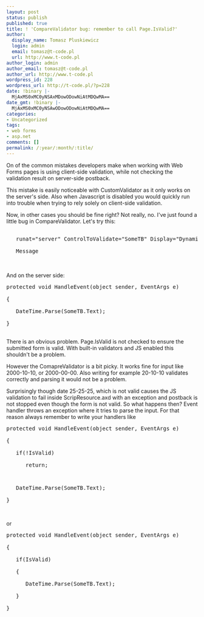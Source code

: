 ```yaml
---
layout: post
status: publish
published: true
title: ! 'CompareValidator bug: remember to call Page.IsValid?'
author:
  display_name: Tomasz Pluskiewicz
  login: admin
  email: tomasz@t-code.pl
  url: http://www.t-code.pl
author_login: admin
author_email: tomasz@t-code.pl
author_url: http://www.t-code.pl
wordpress_id: 228
wordpress_url: http://t-code.pl/?p=228
date: !binary |-
  MjAxMS0xMC0yNSAxMDowODowNiAtMDQwMA==
date_gmt: !binary |-
  MjAxMS0xMC0yNSAwODowODowNiAtMDQwMA==
categories:
- Uncategorized
tags:
- web forms
- asp.net
comments: []
permalink: /:year/:month/:title/
---
```

<p><!--:en-->On of the common mistakes developers make when working with Web Forms pages is using client-side validation, while not checking the validation result on server-side postback.</p>
<p>This mistake is easily noticeable with CustomValidator as it only works on the server's side. Also when Javascript is disabled you would quickly run into trouble when trying to rely solely on client-side validation.</p>
<p>Now, in other cases you should be fine right? Not really, no. I've just found a little bug in CompareValidator. Let's try this:</p>
<pre class="brush: xml; gutter: true"><asp:CompareValidator Type="Date" Operator="DataTypeCheck"<br />
   runat="server" ControlToValidate="SomeTB" Display="Dynamic"><br />
   Message<br />
</asp:CompareValidator></pre><br />
And on the server side:</p>
<pre class="brush: csharp; gutter: true">protected void HandleEvent(object sender, EventArgs e)<br />
{<br />
   DateTime.Parse(SomeTB.Text);<br />
}</pre><br />
There is an obvious problem. Page.IsValid is not checked to ensure the submitted form is valid. With built-in validators and JS enabled this shouldn't be a problem.</p>
<p>However the ComapreValidator is a bit picky. It works fine for input like 2000-10-10, or 2000-00-00. Also writing for example 20-10-10 validates correctly and parsing it would not be a problem.</p>
<p>Surprisingly though date 25-25-25, which is not valid causes the JS validation to fail inside ScripResource.axd with an exception and postback is not stopped even though the form is not valid. So what happens then? Event handler throws an exception where it tries to parse the input. For that reason always remember to write your handlers like</p>
<pre class="brush: csharp; gutter: true">protected void HandleEvent(object sender, EventArgs e)<br />
{<br />
   if(!IsValid)<br />
      return;</p>
<p>   DateTime.Parse(SomeTB.Text);<br />
}</pre><br />
or</p>
<pre class="brush: csharp; gutter: true">protected void HandleEvent(object sender, EventArgs e)<br />
{<br />
   if(IsValid)<br />
   {<br />
      DateTime.Parse(SomeTB.Text);<br />
   }<br />
}</pre><br />
<!--:--></p>

